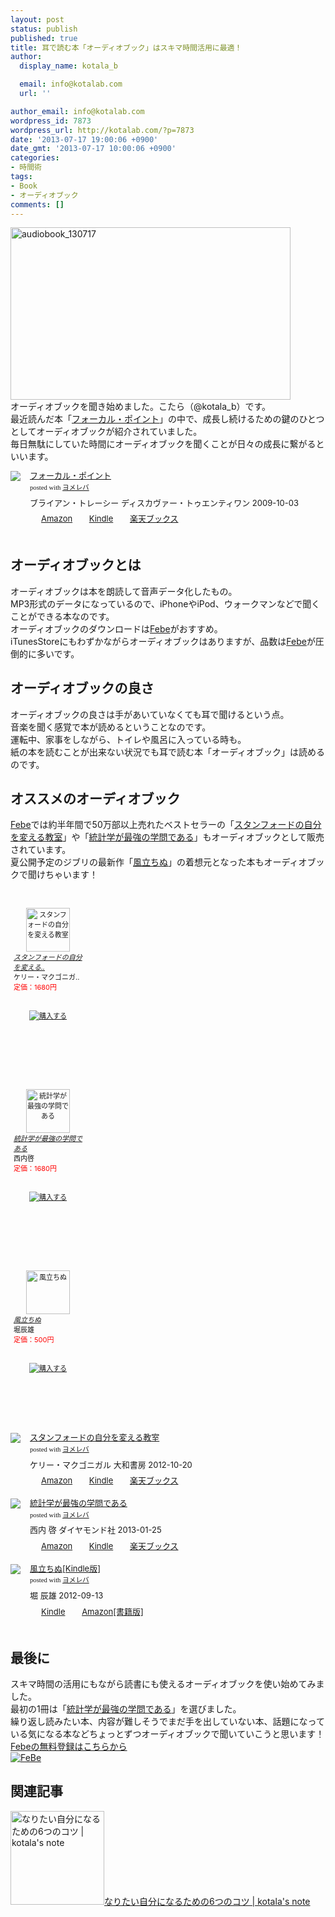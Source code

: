 ```yaml
---
layout: post
status: publish
published: true
title: 耳で読む本「オーディオブック」はスキマ時間活用に最適！
author:
  display_name: kotala_b

  email: info@kotalab.com
  url: ''

author_email: info@kotalab.com
wordpress_id: 7873
wordpress_url: http://kotalab.com/?p=7873
date: '2013-07-17 19:00:06 +0900'
date_gmt: '2013-07-17 10:00:06 +0900'
categories:
- 時間術
tags:
- Book
- オーディオブック
comments: []
---
```

<p><img src="http://kotalab.com/wp-content/uploads/audiobook_130717-448x276.jpg" alt="audiobook_130717" width="448" height="276" class="alignnone size-large wp-image-7875" /><br />
オーディオブックを聞き始めました。こたら（@kotala_b）です。<br />
最近読んだ本「<a href="http://c.af.moshimo.com/af/c/click?a_id=374940&p_id=170&pc_id=185&pl_id=4062&s_v=b5Rz2P0601xu&url=http%3A%2F%2Fwww.amazon.co.jp%2Fexec%2Fobidos%2FASIN%2F4887597460%2Fref%3Dnosim" rel="nofollow" name="booklink" target="_blank">フォーカル・ポイント</a>」の中で、成長し続けるための鍵のひとつとしてオーディオブックが紹介されていました。<br />
毎日無駄にしていた時間にオーディオブックを聞くことが日々の成長に繋がるといいます。</p>
<div class="booklink-box" style="text-align:left;padding-bottom:20px;font-size:small;/zoom: 1;overflow: hidden;">
<div class="booklink-image" style="float:left;margin:0 15px 10px 0;"><a href="http://c.af.moshimo.com/af/c/click?a_id=374940&p_id=170&pc_id=185&pl_id=4062&s_v=b5Rz2P0601xu&url=http%3A%2F%2Fwww.amazon.co.jp%2Fexec%2Fobidos%2FASIN%2F4887597460%2Fref%3Dnosim" name="booklink" rel="nofollow" target="_blank"><img src="http://ecx.images-amazon.com/images/I/418J55UaMQL._SL160_.jpg" style="border: none;" /></a></div>
<div class="booklink-info" style="line-height:120%;/zoom: 1;overflow: hidden;">
<div class="booklink-name" style="margin-bottom:10px;line-height:120%"><a href="http://c.af.moshimo.com/af/c/click?a_id=374940&p_id=170&pc_id=185&pl_id=4062&s_v=b5Rz2P0601xu&url=http%3A%2F%2Fwww.amazon.co.jp%2Fexec%2Fobidos%2FASIN%2F4887597460%2Fref%3Dnosim" rel="nofollow" name="booklink" target="_blank">フォーカル・ポイント</a>
<div class="booklink-powered-date" style="font-size:8pt;margin-top:5px;font-family:verdana;line-height:120%">posted with <a href="http://yomereba.com" target="_blank">ヨメレバ</a></div>
</div>
<div class="booklink-detail" style="margin-bottom:5px;">ブライアン・トレーシー ディスカヴァー・トゥエンティワン 2009-10-03    </div>
<div class="booklink-link2" style="margin-top:10px;">
<div class="shoplinkamazon" style="display:inline;margin-right:5px;background: url('http://img.yomereba.com/tam_y.gif') 0 0 no-repeat;padding: 2px 0 2px 18px;white-space: nowrap;"><a href="http://c.af.moshimo.com/af/c/click?a_id=374940&p_id=170&pc_id=185&pl_id=4062&s_v=b5Rz2P0601xu&url=http%3A%2F%2Fwww.amazon.co.jp%2Fexec%2Fobidos%2FASIN%2F4887597460%2Fref%3Dnosim" rel="nofollow" target="_blank" title="アマゾン" >Amazon</a></div>
<div class="shoplinkkindle" style="display:inline;margin-right:5px;background: url('http://img.yomereba.com/tam_y.gif') 0 0 no-repeat;padding: 2px 0 2px 18px;white-space: nowrap;"><a href="http://c.af.moshimo.com/af/c/click?a_id=374940&p_id=170&pc_id=185&pl_id=4062&s_v=b5Rz2P0601xu&url=http%3A%2F%2Fwww.amazon.co.jp%2Fgp%2Fsearch%3Fkeywords%3D%2583t%2583H%2581%255B%2583J%2583%258B%2581E%2583%257C%2583C%2583%2593%2583g%26__mk_ja_JP%3D%2583J%2583%255E%2583J%2583i%26url%3Dnode%253D2275256051" rel="nofollow" target="_blank" >Kindle</a></div>
<div class="shoplinkrakuten" style="display:inline;margin-right:5px;background: url('http://img.yomereba.com/tam_y.gif') 0 -50px no-repeat;padding: 2px 0 2px 18px;white-space: nowrap;"><a href="http://c.af.moshimo.com/af/c/click?a_id=374941&p_id=56&pc_id=56&pl_id=637&s_v=b5Rz2P0601xu&url=http%3A%2F%2Fbooks.rakuten.co.jp%2Frb%2F6198900%2F" rel="nofollow" target="_blank" title="楽天ブックス" >楽天ブックス</a></div>
</div>
</div>
<div class="booklink-footer" style="clear: left"></div>
</div>
<p><!--more--></p>
<h2>オーディオブックとは</h2>
<p>オーディオブックは本を朗読して音声データ化したもの。<br />
MP3形式のデータになっているので、iPhoneやiPod、ウォークマンなどで聞くことができる本なのです。<br />
オーディオブックのダウンロードは<a href="http://www.febe.jp/affiliate/landing/IYVAYY3FfObzJBIZ-1/top" target="_blank">Febe</a>がおすすめ。<br />
iTunesStoreにもわずかながらオーディオブックはありますが、品数は<a href="http://www.febe.jp/affiliate/landing/IYVAYY3FfObzJBIZ-1/top" target="_blank">Febe</a>が圧倒的に多いです。</p>
<h2>オーディオブックの良さ</h2>
<p>オーディオブックの良さは手があいていなくても耳で聞けるという点。<br />
音楽を聞く感覚で本が読めるということなのです。<br />
運転中、家事をしながら、トイレや風呂に入っている時も。<br />
紙の本を読むことが出来ない状況でも耳で読む本「オーディオブック」は読めるのです。</p>
<h2>オススメのオーディオブック</h2>
<p><a href="http://www.febe.jp/affiliate/landing/IYVAYY3FfObzJBIZ-1/top" target="_blank">Febe</a>では約半年間で50万部以上売れたベストセラーの「<a href="http://c.af.moshimo.com/af/c/click?a_id=374940&p_id=170&pc_id=185&pl_id=4062&s_v=b5Rz2P0601xu&url=http%3A%2F%2Fwww.amazon.co.jp%2Fexec%2Fobidos%2FASIN%2F4479793631%2Fref%3Dnosim" rel="nofollow" name="booklink" target="_blank">スタンフォードの自分を変える教室</a>」や「<a href="http://c.af.moshimo.com/af/c/click?a_id=374940&p_id=170&pc_id=185&pl_id=4062&s_v=b5Rz2P0601xu&url=http%3A%2F%2Fwww.amazon.co.jp%2Fexec%2Fobidos%2FASIN%2F4478022216%2Fref%3Dnosim" rel="nofollow" name="booklink" target="_blank">統計学が最強の学問である</a>」もオーディオブックとして販売されています。<br />
夏公開予定のジブリの最新作「<a href="http://kazetachinu.jp" target="_blank">風立ちぬ</a>」の着想元となった本もオーディオブックで聞けちゃいます！</p>
<div style="text-align:center; width:120px; height:260px; font-size:11px; background:url(http://www.febe.jp/images/affiliate/audiobooks.jpg) no-repeat; padding: 30px 0px 0px 0px;"><a href="http://www.febe.jp/affiliate/landing/IYVAYY3FfObzJBIZ-1/product/149604"><img src="http://www.febe.jp/book_img/149604.jpg" width="70px" alt="スタンフォードの自分を変える教室" style="border:0px;" /></a>
<ul style="list-style:none; text-align:left; margin:0px; padding: 0px;">
<li>
<h6 style="margin: 0px 2px 0px 5px; font-size:11px;"><a href="http://www.febe.jp/affiliate/landing/IYVAYY3FfObzJBIZ-1/product/149604">スタンフォードの自分を変える..</a></h6>
</li>
<li style="margin: 0px 2px 0px 5px;">ケリー・マクゴニガ..</li>
<li style="margin: 0px 2px 30px 5px; color:#FF0000;">定価：1680円</li>
<li style="text-align:center;"><a href="http://www.febe.jp/affiliate/landing/IYVAYY3FfObzJBIZ-1/product/149604"><img src="http://www.febe.jp/images/affiliate/febe_buy_btn.jpg" alt="購入する" style="border:0px;" /></a></li>
</ul>
</div>
<div style="text-align:center; width:120px; height:260px; font-size:11px; background:url(http://www.febe.jp/images/affiliate/audiobooks.jpg) no-repeat; padding: 30px 0px 0px 0px;"><a href="http://www.febe.jp/affiliate/landing/IYVAYY3FfObzJBIZ-1/product/151506"><img src="http://www.febe.jp/book_img/151506.jpg" width="70px" alt="統計学が最強の学問である" style="border:0px;" /></a>
<ul style="list-style:none; text-align:left; margin:0px; padding: 0px;">
<li>
<h6 style="margin: 0px 2px 0px 5px; font-size:11px;"><a href="http://www.febe.jp/affiliate/landing/IYVAYY3FfObzJBIZ-1/product/151506">統計学が最強の学問である</a></h6>
</li>
<li style="margin: 0px 2px 0px 5px;">西内啓</li>
<li style="margin: 0px 2px 30px 5px; color:#FF0000;">定価：1680円</li>
<li style="text-align:center;"><a href="http://www.febe.jp/affiliate/landing/IYVAYY3FfObzJBIZ-1/product/151506"><img src="http://www.febe.jp/images/affiliate/febe_buy_btn.jpg" alt="購入する" style="border:0px;" /></a></li>
</ul>
</div>
<div style="text-align:center; width:120px; height:260px; font-size:11px; background:url(http://www.febe.jp/images/affiliate/audiobooks.jpg) no-repeat; padding: 30px 0px 0px 0px;"><a href="http://www.febe.jp/affiliate/landing/IYVAYY3FfObzJBIZ-1/product/149957"><img src="http://www.febe.jp/book_img/149957.jpg" width="70px" alt="風立ちぬ" style="border:0px;" /></a>
<ul style="list-style:none; text-align:left; margin:0px; padding: 0px;">
<li>
<h6 style="margin: 0px 2px 0px 5px; font-size:11px;"><a href="http://www.febe.jp/affiliate/landing/IYVAYY3FfObzJBIZ-1/product/149957">風立ちぬ</a></h6>
</li>
<li style="margin: 0px 2px 0px 5px;">堀辰雄</li>
<li style="margin: 0px 2px 30px 5px; color:#FF0000;">定価：500円</li>
<li style="text-align:center;"><a href="http://www.febe.jp/affiliate/landing/IYVAYY3FfObzJBIZ-1/product/149957"><img src="http://www.febe.jp/images/affiliate/febe_buy_btn.jpg" alt="購入する" style="border:0px;" /></a></li>
</ul>
</div>
<div class="booklink-box" style="text-align:left;padding-bottom:20px;font-size:small;/zoom: 1;overflow: hidden;">
<div class="booklink-image" style="float:left;margin:0 15px 10px 0;"><a href="http://c.af.moshimo.com/af/c/click?a_id=374940&p_id=170&pc_id=185&pl_id=4062&s_v=b5Rz2P0601xu&url=http%3A%2F%2Fwww.amazon.co.jp%2Fexec%2Fobidos%2FASIN%2F4479793631%2Fref%3Dnosim" name="booklink" rel="nofollow" target="_blank"><img src="http://ecx.images-amazon.com/images/I/41fOesLivPL._SL160_.jpg" style="border: none;" /></a></div>
<div class="booklink-info" style="line-height:120%;/zoom: 1;overflow: hidden;">
<div class="booklink-name" style="margin-bottom:10px;line-height:120%"><a href="http://c.af.moshimo.com/af/c/click?a_id=374940&p_id=170&pc_id=185&pl_id=4062&s_v=b5Rz2P0601xu&url=http%3A%2F%2Fwww.amazon.co.jp%2Fexec%2Fobidos%2FASIN%2F4479793631%2Fref%3Dnosim" rel="nofollow" name="booklink" target="_blank">スタンフォードの自分を変える教室</a>
<div class="booklink-powered-date" style="font-size:8pt;margin-top:5px;font-family:verdana;line-height:120%">posted with <a href="http://yomereba.com" target="_blank">ヨメレバ</a></div>
</div>
<div class="booklink-detail" style="margin-bottom:5px;">ケリー・マクゴニガル 大和書房 2012-10-20    </div>
<div class="booklink-link2" style="margin-top:10px;">
<div class="shoplinkamazon" style="display:inline;margin-right:5px;background: url('http://img.yomereba.com/tam_y.gif') 0 0 no-repeat;padding: 2px 0 2px 18px;white-space: nowrap;"><a href="http://c.af.moshimo.com/af/c/click?a_id=374940&p_id=170&pc_id=185&pl_id=4062&s_v=b5Rz2P0601xu&url=http%3A%2F%2Fwww.amazon.co.jp%2Fexec%2Fobidos%2FASIN%2F4479793631%2Fref%3Dnosim" rel="nofollow" target="_blank" title="アマゾン" >Amazon</a></div>
<div class="shoplinkkindle" style="display:inline;margin-right:5px;background: url('http://img.yomereba.com/tam_y.gif') 0 0 no-repeat;padding: 2px 0 2px 18px;white-space: nowrap;"><a href="http://c.af.moshimo.com/af/c/click?a_id=374940&p_id=170&pc_id=185&pl_id=4062&s_v=b5Rz2P0601xu&url=http%3A%2F%2Fwww.amazon.co.jp%2Fexec%2Fobidos%2FASIN%2FB00CHWLZ5S%2F" rel="nofollow" target="_blank" >Kindle</a></div>
<div class="shoplinkrakuten" style="display:inline;margin-right:5px;background: url('http://img.yomereba.com/tam_y.gif') 0 -50px no-repeat;padding: 2px 0 2px 18px;white-space: nowrap;"><a href="http://c.af.moshimo.com/af/c/click?a_id=374941&p_id=56&pc_id=56&pl_id=637&s_v=b5Rz2P0601xu&url=http%3A%2F%2Fbooks.rakuten.co.jp%2Frb%2F12056267%2F" rel="nofollow" target="_blank" title="楽天ブックス" >楽天ブックス</a></div>
</div>
</div>
<div class="booklink-footer" style="clear: left"></div>
</div>
<div class="booklink-box" style="text-align:left;padding-bottom:20px;font-size:small;/zoom: 1;overflow: hidden;">
<div class="booklink-image" style="float:left;margin:0 15px 10px 0;"><a href="http://c.af.moshimo.com/af/c/click?a_id=374940&p_id=170&pc_id=185&pl_id=4062&s_v=b5Rz2P0601xu&url=http%3A%2F%2Fwww.amazon.co.jp%2Fexec%2Fobidos%2FASIN%2F4478022216%2Fref%3Dnosim" name="booklink" rel="nofollow" target="_blank"><img src="http://ecx.images-amazon.com/images/I/41-4aLbrvpL._SL160_.jpg" style="border: none;" /></a></div>
<div class="booklink-info" style="line-height:120%;/zoom: 1;overflow: hidden;">
<div class="booklink-name" style="margin-bottom:10px;line-height:120%"><a href="http://c.af.moshimo.com/af/c/click?a_id=374940&p_id=170&pc_id=185&pl_id=4062&s_v=b5Rz2P0601xu&url=http%3A%2F%2Fwww.amazon.co.jp%2Fexec%2Fobidos%2FASIN%2F4478022216%2Fref%3Dnosim" rel="nofollow" name="booklink" target="_blank">統計学が最強の学問である</a>
<div class="booklink-powered-date" style="font-size:8pt;margin-top:5px;font-family:verdana;line-height:120%">posted with <a href="http://yomereba.com" target="_blank">ヨメレバ</a></div>
</div>
<div class="booklink-detail" style="margin-bottom:5px;">西内 啓 ダイヤモンド社 2013-01-25    </div>
<div class="booklink-link2" style="margin-top:10px;">
<div class="shoplinkamazon" style="display:inline;margin-right:5px;background: url('http://img.yomereba.com/tam_y.gif') 0 0 no-repeat;padding: 2px 0 2px 18px;white-space: nowrap;"><a href="http://c.af.moshimo.com/af/c/click?a_id=374940&p_id=170&pc_id=185&pl_id=4062&s_v=b5Rz2P0601xu&url=http%3A%2F%2Fwww.amazon.co.jp%2Fexec%2Fobidos%2FASIN%2F4478022216%2Fref%3Dnosim" rel="nofollow" target="_blank" title="アマゾン" >Amazon</a></div>
<div class="shoplinkkindle" style="display:inline;margin-right:5px;background: url('http://img.yomereba.com/tam_y.gif') 0 0 no-repeat;padding: 2px 0 2px 18px;white-space: nowrap;"><a href="http://c.af.moshimo.com/af/c/click?a_id=374940&p_id=170&pc_id=185&pl_id=4062&s_v=b5Rz2P0601xu&url=http%3A%2F%2Fwww.amazon.co.jp%2Fexec%2Fobidos%2FASIN%2FB00B42SXH0%2F" rel="nofollow" target="_blank" >Kindle</a></div>
<div class="shoplinkrakuten" style="display:inline;margin-right:5px;background: url('http://img.yomereba.com/tam_y.gif') 0 -50px no-repeat;padding: 2px 0 2px 18px;white-space: nowrap;"><a href="http://c.af.moshimo.com/af/c/click?a_id=374941&p_id=56&pc_id=56&pl_id=637&s_v=b5Rz2P0601xu&url=http%3A%2F%2Fbooks.rakuten.co.jp%2Frb%2F12142166%2F" rel="nofollow" target="_blank" title="楽天ブックス" >楽天ブックス</a></div>
</div>
</div>
<div class="booklink-footer" style="clear: left"></div>
</div>
<div class="booklink-box" style="text-align:left;padding-bottom:20px;font-size:small;/zoom: 1;overflow: hidden;">
<div class="booklink-image" style="float:left;margin:0 15px 10px 0;"><a href="http://c.af.moshimo.com/af/c/click?a_id=374940&p_id=170&pc_id=185&pl_id=4062&s_v=b5Rz2P0601xu&url=http%3A%2F%2Fwww.amazon.co.jp%2Fexec%2Fobidos%2FASIN%2FB009AKHZGS%2Fref%3Dnosim" name="booklink" rel="nofollow" target="_blank"><img src="http://ecx.images-amazon.com/images/I/41U3xcsFIBL._SL160_.jpg" style="border: none;" /></a></div>
<div class="booklink-info" style="line-height:120%;/zoom: 1;overflow: hidden;">
<div class="booklink-name" style="margin-bottom:10px;line-height:120%"><a href="http://c.af.moshimo.com/af/c/click?a_id=374940&p_id=170&pc_id=185&pl_id=4062&s_v=b5Rz2P0601xu&url=http%3A%2F%2Fwww.amazon.co.jp%2Fexec%2Fobidos%2FASIN%2FB009AKHZGS%2Fref%3Dnosim" rel="nofollow" name="booklink" target="_blank">風立ちぬ[Kindle版]</a>
<div class="booklink-powered-date" style="font-size:8pt;margin-top:5px;font-family:verdana;line-height:120%">posted with <a href="http://yomereba.com" target="_blank">ヨメレバ</a></div>
</div>
<div class="booklink-detail" style="margin-bottom:5px;">堀 辰雄  2012-09-13    </div>
<div class="booklink-link2" style="margin-top:10px;">
<div class="shoplinkkindle" style="display:inline;margin-right:5px;background: url('http://img.yomereba.com/tam_y.gif') 0 0 no-repeat;padding: 2px 0 2px 18px;white-space: nowrap;"><a href="http://c.af.moshimo.com/af/c/click?a_id=374940&p_id=170&pc_id=185&pl_id=4062&s_v=b5Rz2P0601xu&url=http%3A%2F%2Fwww.amazon.co.jp%2Fexec%2Fobidos%2FASIN%2FB00C8T205Y%2F" rel="nofollow" target="_blank" >Kindle</a></div>
<div class="shoplinkamazon" style="display:inline;margin-right:5px;background: url('http://img.yomereba.com/tam_y.gif') 0 0 no-repeat;padding: 2px 0 2px 18px;white-space: nowrap;"><a href="http://c.af.moshimo.com/af/c/click?a_id=374940&p_id=170&pc_id=185&pl_id=4062&s_v=b5Rz2P0601xu&url=http%3A%2F%2Fwww.amazon.co.jp%2Fexec%2Fobidos%2FASIN%2F4821152819%2F" rel="nofollow" target="_blank" title="アマゾン" >Amazon[書籍版]</a></div>
</div>
</div>
<div class="booklink-footer" style="clear: left"></div>
</div>
<h2>最後に</h2>
<p>スキマ時間の活用にもながら読書にも使えるオーディオブックを使い始めてみました。<br />
最初の1冊は「<a href="http://www.febe.jp/affiliate/landing/IYVAYY3FfObzJBIZ-1/product/151506">統計学が最強の学問である</a>」を選びました。<br />
繰り返し読みたい本、内容が難しそうでまだ手を出していない本、話題になっている気になる本などちょっとずつオーディオブックで聞いていこうと思います！<br />
<a href="http://www.febe.jp/affiliate/landing/IYVAYY3FfObzJBIZ-1/top" target="_blank">Febeの無料登録はこちらから</a><br />
<a href="http://www.febe.jp/affiliate/landing/IYVAYY3FfObzJBIZ-1/top"><img src="http://www.febe.jp/images/affiliate/bana1.jpg" alt="FeBe" style="border:0px;"></a></p>
<h2 class="rele">関連記事</h2>
<p><a href="http://kotalab.com/i-want-to-be-6things" target="_blank"><img  class="alignleft" src="http://kotalab.com/wp-content/uploads/slooProImg_20130208152334.jpg" alt="なりたい自分になるための6つのコツ | kotala's note" width="150" /></a><a href="http://kotalab.com/i-want-to-be-6things" target="_blank">なりたい自分になるための6つのコツ | kotala's note</a><br style="clear:both;" /></p>
